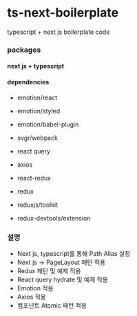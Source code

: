 # ts-next-boilerplate

typescript + next js boilerplate code

### packages

#### next js + typescript

#### dependencies

- emotion/react
- emotion/styled
- emotion/babel-plugin

- svgr/webpack
- react query
- axios

- react-redux
- redux
- reduxjs/toolkit
- redux-devtools/extension

### 설명

- Next js, typescript를 통해 Path Alias 설정
- Next js -> PageLayout 패턴 적용
- Redux 패턴 및 예제 적용
- React query hydrate 및 예제 적용
- Emotion 적용
- Axios 적용
- 컴포넌트 Atomic 패턴 적용
